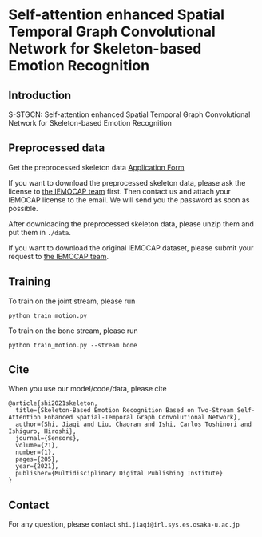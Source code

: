 # Self-attention enhanced Spatial Temporal Graph Convolutional Network for Skeleton-based Emotion Recognition

## Introduction

S-STGCN: Self-attention enhanced Spatial Temporal Graph Convolutional Network for Skeleton-based Emotion Recognition

## Preprocessed data

Get the preprocessed skeleton data 
[Application Form](https://forms.gle/2snjzMrJkHPz8Pyg9)

If you want to download the preprocessed skeleton data, please ask the license to [the IEMOCAP team](https://sail.usc.edu/iemocap/index.html) first. Then contact us and attach your IEMOCAP license to the email. We will send you the password as soon as possible.

After downloading the preprocessed skeleton data, please unzip them and put them in `./data`.

If you want to download the original IEMOCAP dataset, please submit your request to [the IEMOCAP team](https://sail.usc.edu/iemocap/index.html).

## Training

To train on the joint stream, please run

```
python train_motion.py
```

To train on the bone stream, please run

```
python train_motion.py --stream bone
```

## Cite

When you use our model/code/data, please cite
```
@article{shi2021skeleton,
  title={Skeleton-Based Emotion Recognition Based on Two-Stream Self-Attention Enhanced Spatial-Temporal Graph Convolutional Network},
  author={Shi, Jiaqi and Liu, Chaoran and Ishi, Carlos Toshinori and Ishiguro, Hiroshi},
  journal={Sensors},
  volume={21},
  number={1},
  pages={205},
  year={2021},
  publisher={Multidisciplinary Digital Publishing Institute}
}
```

## Contact

For any question, please contact ```shi.jiaqi@irl.sys.es.osaka-u.ac.jp```
